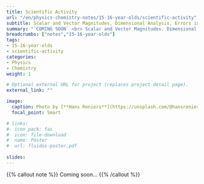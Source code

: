 ```yaml
---
title: Scientific Activity
url: "/en/physics-chemistry-notes/15-16-year-olds/scientific-activity"
subtitle: Scalar and Vector Magnitudes, Dimensional Analysis, Errors in Measurement and Expression of Results
summary: "`COMING SOON` <br> Scalar and Vector Magnitudes. Dimensional Analysis. Errors in Measurement. Expression of Results."
breadcrumbs: ["notes","15-16-year-olds"]
tags:
- 15-16-year-olds
- scientific-activity
categories:
- Physics
- Chemistry
weight: 1

# Optional external URL for project (replaces project detail page).
external_link: ""

image:
  caption: Photo by [**Hans Reniers**](https://unsplash.com/@hansreniers) on [Unsplash](https://unsplash.com)
  focal_point: Smart

# links:
#- icon_pack: fas
#  icon: file-download
#  name: Póster
#  url: fluidos-poster.pdf
  
slides: 
---
```


{{% callout note %}}
Coming soon...
{{% /callout %}}
